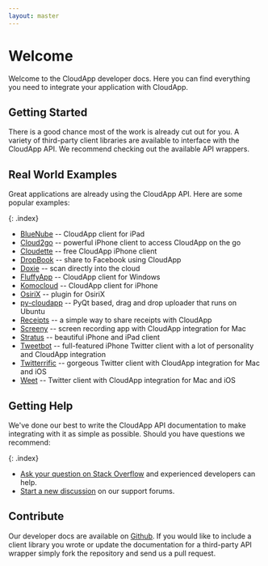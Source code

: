 ```yaml
---
layout: master
---
```


# Welcome

Welcome to the CloudApp developer docs. Here you can find everything you need to integrate your application with CloudApp.

## Getting Started

There is a good chance most of the work is already cut out for you. A variety of third-party client libraries are available to interface with the CloudApp API. We recommend checking out the available API wrappers.

## Real World Examples

Great applications are already using the CloudApp API. Here are some popular examples:

{: .index}
* [BlueNube](http://bluenubeapp.com/) -- CloudApp client for iPad
* [Cloud2go](http://cloud2goapp.com/) -- powerful iPhone client to access CloudApp on the go
* [Cloudette](http://cloudetteapp.com/) -- free CloudApp iPhone client
* [DropBook](http://itunes.apple.com/us/app/dropbook/id408384997?mt=12) -- share to Facebook using CloudApp
* [Doxie](http://www.getdoxie.com/) -- scan directly into the cloud
* [FluffyApp](http://fluffyapp.com/) -- CloudApp client for Windows
* [Komocloud](http://itunes.apple.com/us/app/komocloud/id487186645?mt=8) -- CloudApp client for iPhone
* [OsiriX](http://software.kanteron.com/cloudapp/) -- plugin for OsiriX
* [py-cloudapp](https://github.com/abhinandh/py-cloudapp) -- PyQt based, drag and drop uploader that runs on Ubuntu
* [Receipts](http://www.tidalpool.ca/receipts/index.html) -- a simple way to share receipts with CloudApp
* [Screeny](http://www.screenyapp.com/) -- screen recording app with CloudApp integration for Mac
* [Stratus](http://www.getstratusapp.com/) -- beautiful iPhone and iPad client
* [Tweetbot](http://tapbots.com/software/tweetbot/) -- full-featured iPhone Twitter client with a lot of personality and CloudApp integration
* [Twitterrific](http://twitterrific.com/) -- gorgeous Twitter client with CloudApp integration for Mac and iOS
* [Weet](http://weetapp.com/) -- Twitter client with CloudApp integration for Mac and iOS

## Getting Help

We've done our best to write the CloudApp API documentation to make integrating with it as simple as possible. Should you have questions we recommend:

{: .index}
* [Ask your question on Stack Overflow](http://stackoverflow.com) and experienced developers can help.
* [Start a new discussion](http://support.getcloudapp.com) on our support forums.

## Contribute

Our developer docs are available on [Github](http://github.com/cloudapp/developer). If you would like to include a client library you wrote or update the documentation for a third-party API wrapper simply fork the repository and send us a pull request.
